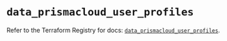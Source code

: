 # `data_prismacloud_user_profiles`

Refer to the Terraform Registry for docs: [`data_prismacloud_user_profiles`](https://registry.terraform.io/providers/paloaltonetworks/prismacloud/1.7.0/docs/data-sources/user_profiles).
